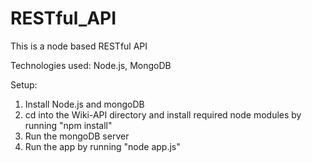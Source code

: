 # RESTful_API

This is a node based RESTful API

Technologies used:
Node.js, MongoDB

Setup:
1. Install Node.js and mongoDB
2. cd into the Wiki-API directory and install required node modules by running "npm install"
3. Run the mongoDB server
4. Run the app by running "node app.js"